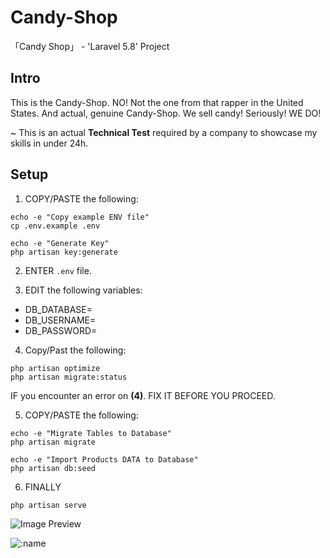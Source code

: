 # Candy-Shop
「Candy Shop」 - 'Laravel 5.8' Project

## Intro

This is the Candy-Shop.
NO! Not the one from that rapper in the United States.
And actual, genuine Candy-Shop. We sell candy!
Seriously! WE DO!

~ This is an actual __Technical Test__ required by a company to showcase my skills in under 24h.

## Setup

1) COPY/PASTE the following:
```shell
echo -e "Copy example ENV file"
cp .env.example .env

echo -e "Generate Key"
php artisan key:generate
```

2) ENTER `.env` file.

3) EDIT the following variables:
- DB_DATABASE=
- DB_USERNAME=
- DB_PASSWORD=

4) Copy/Past the following:
```shell
php artisan optimize
php artisan migrate:status
```
IF you encounter an error on __(4)__. FIX IT BEFORE YOU PROCEED.

5) COPY/PASTE the following:
```shell
echo -e "Migrate Tables to Database"
php artisan migrate

echo -e "Import Products DATA to Database"
php artisan db:seed
```
6) FINALLY
```shell
php artisan serve
```

![Image Preview](https://raw.githubusercontent.com/Eternal-Grace/Candy-Shop/main/preview.gif)

![:name](https://count.loli.by/get/@Eternal-Grace?theme=rule34)
